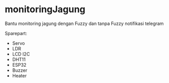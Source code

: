 # monitoringJagung
Bantu monitoring jagung dengan Fuzzy dan tanpa Fuzzy notifikasi telegram

Sparepart: 
- Servo
- LDR
- LCD I2C
- DHT11
- ESP32
- Buzzer
- Heater